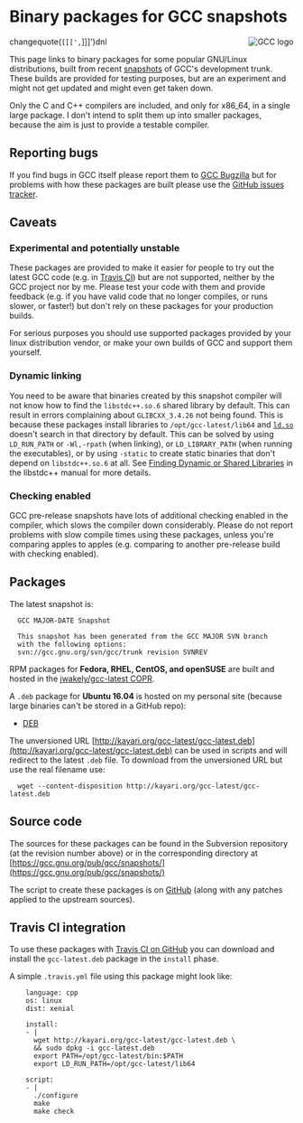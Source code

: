 # Binary packages for GCC snapshots

changequote(`[[[',`]]]')dnl
<img src="https://gcc.gnu.org/img/gccegg-65.png" alt="GCC logo" style="float:right; margin-left:10px"/>

This page links to binary packages for some popular GNU/Linux distributions,
built from recent [snapshots](https://gcc.gnu.org/snapshots.html)
of GCC's development trunk.
These builds are provided for testing purposes,
but are an experiment and might not get updated
and might even get taken down.

Only the C and C++ compilers are included, and only for x86_64,
in a single large package.
I don't intend to split them up into smaller packages,
because the aim is just to provide a testable compiler.

## Reporting bugs

If you find bugs in GCC itself please report them to
[GCC Bugzilla](https://gcc.gnu.org/bugs)
but for problems with how these packages are built
please use the
[GitHub issues tracker](https://github.com/jwakely/pkg-gcc-latest/issues).

## Caveats

### Experimental and potentially unstable

These packages are provided to make it easier for people to try out
the latest GCC code (e.g. in [Travis CI](#travis)) but are not supported,
neither by the GCC project nor by me.
Please test your code with them and provide feedback
(e.g. if you have valid code that no longer compiles,
or runs slower, or faster!)
but don't rely on these packages for your production builds.

For serious purposes you should use supported packages
provided by your linux distribution vendor,
or make your own builds of GCC and support them yourself.


### Dynamic linking

You need to be aware that binaries created by this snapshot compiler
will not know how to find the `libstdc++.so.6` shared library by default.
This can result in errors complaining about `GLIBCXX_3.4.26` not being found.
This is because these packages install libraries to `/opt/gcc-latest/lib64`
and [`ld.so`](http://man7.org/linux/man-pages/man8/ld.so.8.html)
doesn't search in that directory by default.
This can be solved by using `LD_RUN_PATH` or `-Wl,-rpath` (when linking),
or `LD_LIBRARY_PATH` (when running the executables),
or by using `-static` to create static binaries that don't depend on
`libstdc++.so.6` at all.
See [Finding Dynamic or Shared Libraries](https://gcc.gnu.org/onlinedocs/libstdc++/manual/using_dynamic_or_shared.html#manual.intro.using.linkage.dynamic)
in the libstdc++ manual for more details.

### Checking enabled

GCC pre-release snapshots have lots of additional checking enabled
in the compiler, which slows the compiler down considerably.
Please do not report problems with slow compile times using these packages,
unless you're comparing apples to apples
(e.g. comparing to another pre-release build with checking enabled).

## Packages

The latest snapshot is:

      GCC MAJOR-DATE Snapshot

      This snapshot has been generated from the GCC MAJOR SVN branch
      with the following options:
      svn://gcc.gnu.org/svn/gcc/trunk revision SVNREV

RPM packages for **Fedora, RHEL, CentOS, and openSUSE**
are built and hosted in the
[jwakely/gcc-latest COPR](https://copr.fedorainfracloud.org/coprs/jwakely/gcc-latest/).

A `.deb` package for **Ubuntu 16.04** is hosted on my personal site
(because large binaries can't be stored in a GitHub repo):

- [DEB](http://kayari.org/gcc-latest/DEB)

The unversioned URL [http://kayari.org/gcc-latest/gcc-latest.deb](http://kayari.org/gcc-latest/gcc-latest.deb)
can be used in scripts and will redirect to the latest `.deb` file.
To download from the unversioned URL but use the real filename use:

      wget --content-disposition http://kayari.org/gcc-latest/gcc-latest.deb

## Source code

The sources for these packages can be found in the Subversion repository
(at the revision number above) or in the corresponding directory at
[https://gcc.gnu.org/pub/gcc/snapshots/](https://gcc.gnu.org/pub/gcc/snapshots/)

The script to create these packages
is on [GitHub](https://github.com/jwakely/pkg-gcc-latest)
(along with any patches applied to the upstream sources).

## Travis CI integration
<a id="travis">

To use these packages with
[Travis CI on GitHub](https://docs.travis-ci.com/user/tutorial/)
you can download and install the `gcc-latest.deb` package
in the `install` phase.

A simple `.travis.yml` file using this package might look like:

        language: cpp
        os: linux
        dist: xenial

        install:
        - |
          wget http://kayari.org/gcc-latest/gcc-latest.deb \
          && sudo dpkg -i gcc-latest.deb
          export PATH=/opt/gcc-latest/bin:$PATH
          export LD_RUN_PATH=/opt/gcc-latest/lib64

        script:
        - |
          ./configure
          make
          make check

